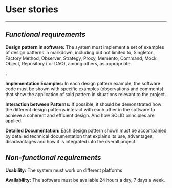 # User stories

<!-- # _**Requirements**_ -->

<hr>

## _**Functional requirements**_


 **Design pattern in software:** The system must implement a set of examples of design patterns in markdown, including but not limited to, Singleton, Factory Method, Observer, Strategy, Proxy, Memento, Command, Mock Object, Repository ( or DAO), among others, as appropriate.

:

 **Implementation Examples:** In each design pattern example, the software code must be shown with specific examples (observations and comments) that show the application of said pattern in situations relevant to the project.

**Interaction between Patterns:** If possible, it should be demonstrated how the different design patterns interact with each other in the software to achieve a coherent and efficient design. And how SOLID principles are applied.

 **Detailed Documentation:** Each design pattern shown must be accompanied by detailed technical documentation that explains its use, advantages, disadvantages and how it is integrated into the overall project.

<!-- **Compliance with Coding Standards:** The code that implements the design patterns must follow the coding standards (ours) defined for the acceptance of the project code. -->

## _**Non-functional requirements**_

**Usability:** The system must work on different platforms

**Availability:** The software must be available 24 hours a day, 7 days a week.
